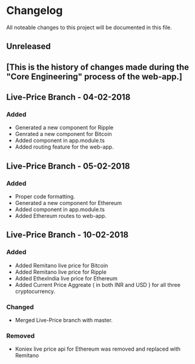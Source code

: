# Changelog

All noteable changes to this project will be documented in this file.

##  Unreleased 
## [This is the history of changes made during the "Core Engineering" process of the web-app.]

## Live-Price Branch - 04-02-2018

### Added
 - Generated a new component for Ripple
 - Genrated a new component for Bitcoin
 - Added component in app.module.ts
 - Added routing feature for the web-app.

## Live-Price Branch - 05-02-2018

### Added
 - Proper code formatting.
 - Generated a new component for Ethereum
 - Added component in app.module.ts
 - Added Ethereum routes to web-app.

## Live-Price Branch - 10-02-2018

### Added
 - Added Remitano live price for Bitcoin
 - Added Remitano live price for Ripple
 - Added EthexIndia live price for Ethereum
 - Added Current Price Aggreate ( in both INR and USD ) for all three cryptocurrency.

### Changed
 - Merged Live-Price branch with master.

### Removed
 - Koniex live price api for Ethereum was removed and replaced with Remitano

